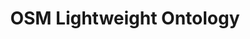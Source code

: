 ---
schema: default
title: OSM Lightweight Ontology
notes: A lightweight ontology developed based on data from Open Street Maps.
organization: DataScientia Foundation
resources:
  - name: OSM-LO.UAN.owl
    url: >-
      http://git.knowdive.disi.unitn.it:8080/knowledge/LiveKnowledge/SREP/geography/raw/master/OSM%20LWontology.owl
    format: owl
    description: >-
      A OWL RDF/XML distribution of the lightweight ontology developed based on
      data from Open Street Maps.
    license: Creative Commons
    status: Unannotated
    byteSize: ''
    issued: '2023-04-12'
    language: en
    modified: '11 April 2023, 08:43 (UTC+01:00)'
    OntologyEngineeringTool: Protégé
    ontologyLanguage: OWL
    ontologySyntax: RDF
    example: Unknown.
    ReferenceLKRepository: SREP
    referenceOntology: Unknown.
    referenceDatasets: To Be Added
distribution: osm-lwo-owl
keyword: Geography
publisher: DataScientia Foundation
versionNotes: Version 1.0 - Unannotated.
landingPage: Unknown.
accessRigths: Public
creator: Xiaoyue Li
hasVersion: Unknown.
isVersionOf: Unknown.
issued: '2023-04-12'
modified: '11 April 2023, 08:43 (UTC+01:00)'
language: en
provenance: >-
  (2023-04-12) Marco Barbieri: Added Version 1.0 - Unannotated - to
  LiveKnowledge Catalog
page: Unknown.
wasGeneratedBy: DataScientia LiveData Catalog Instantiation.
versionInfo: version v1.0
formalityLevel: Lightweight Ontology
OntologyEngineeringMethodology: iTelos Knowledge Modelling Methodology.
acronym: OSM-LO
CompetencyQuestion: Unknown.
preferredNamespacePrefix: ds-osm-lo
toDoList: To completely annotate.
namespacesGenerated: Unknown.
namespacesReused: Unknown.
datasetLevel: '  Knowledge level (L3-4)'
spatialExtent: ''
temporalExtent: ''
---